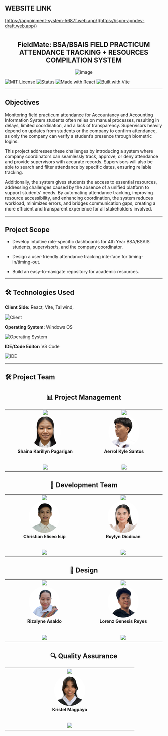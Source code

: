 ## WEBSITE LINK
[https://appoinment-system-5687f.web.app/](https://ispm-appdev-draft.web.app/)

<div align="center">

#

## FieldMate: BSA/BSAIS FIELD PRACTICUM ATTENDANCE TRACKING + RESOURCES COMPILATION SYSTEM

![image](https://github.com/user-attachments/assets/a609de77-178c-46ae-8c79-c4132f4df690)

</div>

<div align="center>

#

[![MIT License](https://img.shields.io/badge/License-MIT-green.svg)](https://choosealicense.com/licenses/mit/)
[![Status](https://img.shields.io/badge/Status-In%20Development-blue.svg)](https://learn-vanguard.vercel.app/)
[![Made with React](https://img.shields.io/badge/Made%20with-React-61dafb.svg)](https://reactjs.org/)
[![Built with Vite](https://img.shields.io/badge/Built%20with-Vite-646cff.svg)](https://vitejs.dev/)

</div>

---

## Objectives


Monitoring field practicum attendance for Accountancy and Accounting Information System students often relies on manual processes, resulting in delays, limited coordination, and a lack of transparency. Supervisors heavily depend on updates from students or the company to confirm attendance, as only the company can verify a student’s presence through biometric logins.

This project addresses these challenges by introducing a system where company coordinators can seamlessly track, approve, or deny attendance and provide supervisors with accurate records. Supervisors will also be able to search and filter attendance by specific dates, ensuring reliable tracking.

Additionally, the system gives students the access to essential resources, addressing challenges caused by the absence of a unified platform to support students' needs. By automating attendance tracking, improving resource accessibility, and enhancing coordination, the system reduces workload, minimizes errors, and bridges communication gaps, creating a more efficient and transparent experience for all stakeholders involved.

---

## Project Scope

- Develop intuitive role-specific dashboards for 4th Year BSA/BSAIS students, supervisor/s, and the company coordinator.

- Design a user-friendly attendance tracking interface for timing-in/timing-out.

- Build an easy-to-navigate repository for academic resources.

---

## 🛠️ Technologies Used

**Client Side:** React, Vite, Tailwind,

![Client](https://skillicons.dev/icons?i=react,vite,tailwind&perline=4)

**Operating System:** Windows OS

![Operating System](https://skillicons.dev/icons?i=windows&perline=3)

**IDE/Code Editor:** VS Code

![IDE](https://skillicons.dev/icons?i=vscode&perline=3)

---

## 🛠️ Project Team

<div align="center">

## 📊 Project Management

<table align="center">
  <tr>
    <td align="center" width="400">
      <img src="https://img.shields.io/badge/Role-Project%20Manager-blue?style=for-the-badge&logo=jira&logoColor=white"/>
      <br>
      <img src="/public/members/pagarigan.png" width="100" height="100" style="border-radius: 50%"/>
      <br>
      <b>Shaina Karillyn Pagarigan</b>
      <br>
      <br>
      <br>
      <a href="https://github.com/shaina31">
        <img src="https://img.shields.io/badge/GitHub-shaina31-black?style=flat-square&logo=github"/>
      </a>
    </td>
    <td align="center" width="400">
      <img src="https://img.shields.io/badge/Role-Project%20Manager-blue?style=for-the-badge&logo=jira&logoColor=white"/>
      <br>
      <img src="/public/members/santos.png" width="100" height="100" style="border-radius: 50%"/>
      <br>
      <b>Aerrol Kyle Santos</b>
      <br>
      <br>
      <br>
      <a href="https://github.com/Aerrol-Kyle">
        <img src="https://img.shields.io/badge/GitHub-Aerrol-black?style=flat-square&logo=github"/>
      </a>
    </td>
  </tr>
</table>

## 🚀 Development Team

<table align="center">
  <tr>
    <td align="center" width="400">
      <img src="https://img.shields.io/badge/Role-Lead%20Developer-black?style=for-the-badge&logo=javascript&logoColor=white"/>
      <br>
      <img src="/public/members/isip.png" width="100" height="100" style="border-radius: 50%"/>
      <br>
      <b>Christian Eliseo Isip</b>
      <br>
      <br>
      <br>
      <a href="https://github.com/ChristianEliseoNavales">
        <img src="https://img.shields.io/badge/GitHub-ChristianEliseoNavales-black?style=flat-square&logo=github"/>
      </a>
    </td>
    <td align="center" width="400">
      <img src="https://img.shields.io/badge/Role-Lead%20Developer-black?style=for-the-badge&logo=javascript&logoColor=white"/>
      <br>
      <img src="/public/members/dicdican.png" width="100" height="100" style="border-radius: 50%"/>
      <br>
      <b>Roylyn Dicdican</b>
      <br>
      <br>
      <br>
      <a href="https://github.com/roylynjoy">
        <img src="https://img.shields.io/badge/GitHub-roylynjoy-black?style=flat-square&logo=github"/>
      </a>
    </td>
  </tr>
</table>

## 🎨 Design

<table align="center">
  <tr>
    <td align="center" width="400">
      <img src="https://img.shields.io/badge/Role-UI%2FUX%20Designer-purple?style=for-the-badge&logo=figma&logoColor=white"/>
      <br>
      <img src="/public/members/asaldo.png" width="100" height="100" style="border-radius: 50%"/>
      <br>
      <b>Rizalyne Asaldo</b>
      <br>
      <br>
      <br>
      <a href="https://github.com/rizalyneasaldo1">
        <img src="https://img.shields.io/badge/GitHub-rizalyneasaldo1-black?style=flat-square&logo=github"/>
      </a>
    </td>
    <td align="center" width="400">
      <img src="https://img.shields.io/badge/Role-UI%2FUX%20Designer-purple?style=for-the-badge&logo=figma&logoColor=white"/>
      <br>
      <img src="/public/members/reyes.png" width="100" height="100" style="border-radius: 50%"/>
      <br>
      <b>Lorenz Genesis Reyes</b>
      <br>
      <br>
      <br>
      <a href="https://github.com/O127Lorenz">
        <img src="https://img.shields.io/badge/GitHub-O127Lorenz-black?style=flat-square&logo=github"/>
      </a>
    </td>
  </tr>
</table>

## 🔍 Quality Assurance

<table align="center">
  <tr>
    <td align="center" width="400">
      <img src="https://img.shields.io/badge/Role-SQA-red?style=for-the-badge&logo=testcafe&logoColor=white"/>
      <br>
      <img src="/public/members/magpayo.png" width="100" height="100" style="border-radius: 50%"/>
      <br>
      <b>Kristel Magpayo</b>
      <br>
      <br>
      <br>
      <a href="https://github.com/TelTrekker">
        <img src="https://img.shields.io/badge/GitHub-TelTrekker-black?style=flat-square&logo=github"/>
      </a>
    </td>
  </tr>
</table>
